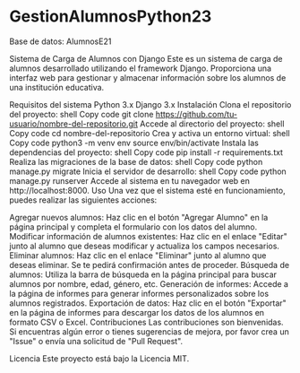 # GestionAlumnosPython23

Base de datos: AlumnosE21

Sistema de Carga de Alumnos con Django
Este es un sistema de carga de alumnos desarrollado utilizando el framework Django. Proporciona una interfaz web para gestionar y almacenar información sobre los alumnos de una institución educativa.

Requisitos del sistema
Python 3.x
Django 3.x
Instalación
Clona el repositorio del proyecto:
shell
Copy code
git clone https://github.com/tu-usuario/nombre-del-repositorio.git
Accede al directorio del proyecto:
shell
Copy code
cd nombre-del-repositorio
Crea y activa un entorno virtual:
shell
Copy code
python3 -m venv env
source env/bin/activate
Instala las dependencias del proyecto:
shell
Copy code
pip install -r requirements.txt
Realiza las migraciones de la base de datos:
shell
Copy code
python manage.py migrate
Inicia el servidor de desarrollo:
shell
Copy code
python manage.py runserver
Accede al sistema en tu navegador web en http://localhost:8000.
Uso
Una vez que el sistema esté en funcionamiento, puedes realizar las siguientes acciones:

Agregar nuevos alumnos: Haz clic en el botón "Agregar Alumno" en la página principal y completa el formulario con los datos del alumno.
Modificar información de alumnos existentes: Haz clic en el enlace "Editar" junto al alumno que deseas modificar y actualiza los campos necesarios.
Eliminar alumnos: Haz clic en el enlace "Eliminar" junto al alumno que deseas eliminar. Se te pedirá confirmación antes de proceder.
Búsqueda de alumnos: Utiliza la barra de búsqueda en la página principal para buscar alumnos por nombre, edad, género, etc.
Generación de informes: Accede a la página de informes para generar informes personalizados sobre los alumnos registrados.
Exportación de datos: Haz clic en el botón "Exportar" en la página de informes para descargar los datos de los alumnos en formato CSV o Excel.
Contribuciones
Las contribuciones son bienvenidas. Si encuentras algún error o tienes sugerencias de mejora, por favor crea un "Issue" o envía una solicitud de "Pull Request".

Licencia
Este proyecto está bajo la Licencia MIT.